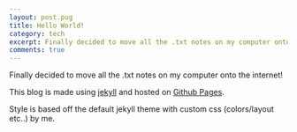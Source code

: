 ```yaml
---
layout: post.pug
title: Hello World!
category: tech
excerpt: Finally decided to move all the .txt notes on my computer onto the internet!
comments: true
---
```


Finally decided to move all the .txt notes on my computer onto the internet!

This blog is made using [jekyll](http://jekyllrb.com/) and hosted on [Github Pages](https://pages.github.com/).

Style is based off the default jekyll theme with custom css (colors/layout etc..) by me.